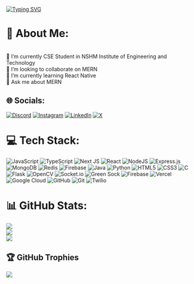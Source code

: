 [![Typing SVG](https://readme-typing-svg.demolab.com?font=Fira+Code&size=30&duration=3000&pause=1000&color=25F737&width=435&lines=Hey+!+%F0%9F%9A%80+Welcome+to+my+codeverse+!;Anurag+here++!!+%F0%9F%91%8B+;Let's+build+something+great+!+%F0%9F%9A%80)](https://git.io/typing-svg)

# 💫 About Me:
<br>🔭 I’m currently  CSE Student in NSHM Institute of Engineering and Technology<br>👯 I’m looking to collaborate on MERN<br>🌱 I’m currently learning React Native<br>💬 Ask me about MERN<br>


## 🌐 Socials:
[![Discord](https://img.shields.io/badge/Discord-%237289DA.svg?logo=discord&logoColor=white)](https://discord.gg/https://discord.gg/gJTAAQgV) [![Instagram](https://img.shields.io/badge/Instagram-%23E4405F.svg?logo=Instagram&logoColor=white)](https://instagram.com/itsanuragrajput07) [![LinkedIn](https://img.shields.io/badge/LinkedIn-%230077B5.svg?logo=linkedin&logoColor=white)](https://linkedin.com/in/anurag-singh-047492256/) [![X](https://img.shields.io/badge/X-black.svg?logo=X&logoColor=white)](https://x.com/itsanurag707) 

# 💻 Tech Stack:
![JavaScript](https://img.shields.io/badge/javascript-%23323330.svg?style=for-the-badge&logo=javascript&logoColor=%23F7DF1E) ![TypeScript](https://img.shields.io/badge/typescript-%23007ACC.svg?style=for-the-badge&logo=typescript&logoColor=white) ![Next JS](https://img.shields.io/badge/Next-black?style=for-the-badge&logo=next.js&logoColor=white) ![React](https://img.shields.io/badge/react-%2320232a.svg?style=for-the-badge&logo=react&logoColor=%2361DAFB) ![NodeJS](https://img.shields.io/badge/node.js-6DA55F?style=for-the-badge&logo=node.js&logoColor=white) ![Express.js](https://img.shields.io/badge/express.js-%23404d59.svg?style=for-the-badge&logo=express&logoColor=%2361DAFB) ![MongoDB](https://img.shields.io/badge/MongoDB-%234ea94b.svg?style=for-the-badge&logo=mongodb&logoColor=white) ![Redis](https://img.shields.io/badge/redis-%23DD0031.svg?style=for-the-badge&logo=redis&logoColor=white) ![Firebase](https://img.shields.io/badge/firebase-a08021?style=for-the-badge&logo=firebase&logoColor=ffcd34) ![Java](https://img.shields.io/badge/java-%23ED8B00.svg?style=for-the-badge&logo=openjdk&logoColor=white) ![Python](https://img.shields.io/badge/python-3670A0?style=for-the-badge&logo=python&logoColor=ffdd54) ![HTML5](https://img.shields.io/badge/html5-%23E34F26.svg?style=for-the-badge&logo=html5&logoColor=white) ![CSS3](https://img.shields.io/badge/css3-%231572B6.svg?style=for-the-badge&logo=css3&logoColor=white) ![C](https://img.shields.io/badge/c-%2300599C.svg?style=for-the-badge&logo=c&logoColor=white) ![Flask](https://img.shields.io/badge/flask-%23000.svg?style=for-the-badge&logo=flask&logoColor=white) ![OpenCV](https://img.shields.io/badge/opencv-%23white.svg?style=for-the-badge&logo=opencv&logoColor=white) ![Socket.io](https://img.shields.io/badge/Socket.io-black?style=for-the-badge&logo=socket.io&badgeColor=010101) ![Green Sock](https://img.shields.io/badge/green%20sock-88CE02?style=for-the-badge&logo=greensock&logoColor=white) ![Firebase](https://img.shields.io/badge/firebase-%23039BE5.svg?style=for-the-badge&logo=firebase) ![Vercel](https://img.shields.io/badge/vercel-%23000000.svg?style=for-the-badge&logo=vercel&logoColor=white) ![Google Cloud](https://img.shields.io/badge/GoogleCloud-%234285F4.svg?style=for-the-badge&logo=google-cloud&logoColor=white) ![GitHub](https://img.shields.io/badge/github-%23121011.svg?style=for-the-badge&logo=github&logoColor=white) ![Git](https://img.shields.io/badge/git-%23F05033.svg?style=for-the-badge&logo=git&logoColor=white) ![Twilio](https://img.shields.io/badge/Twilio-F22F46?style=for-the-badge&logo=Twilio&logoColor=white)
# 📊 GitHub Stats:
![](https://github-readme-stats.vercel.app/api?username=itsAnuragsingh&theme=dark&hide_border=false&include_all_commits=true&count_private=false)<br/>
![](https://github-readme-streak-stats.herokuapp.com/?user=itsAnuragsingh&theme=dark&hide_border=false)<br/>
![](https://github-readme-stats.vercel.app/api/top-langs/?username=itsAnuragsingh&theme=dark&hide_border=false&include_all_commits=true&count_private=false&layout=compact)

## 🏆 GitHub Trophies
![](https://github-profile-trophy.vercel.app/?username=itsAnuragsingh&theme=radical&no-frame=false&no-bg=true&margin-w=4)

<!-- Proudly created with GPRM ( https://gprm.itsvg.in ) -->
